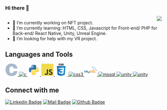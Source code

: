 ### Hi there 👋 
<img align='right' src="https://github-readme-stats.vercel.app/api?username=UgurCanAkcay&show_icons=true&theme=dracula">

##
- 🔭 I’m currently working on NFT project.
- 🌱 I’m currently learning: HTML, CSS, Javascript for Front-end/ PHP for Back-end/ React Native, Unity, Unreal Engine.
- 🤝 I’m looking for help with my VR project.

## Languages and Tools
<p align="left"> 
<a href="https://www.cprogramming.com/" target="_blank"> <img src="https://raw.githubusercontent.com/devicons/devicon/master/icons/c/c-original.svg" alt="c" width="40" height="40"/> </a>
<a href="https://www.java.com/" target="_blank"> <img src="https://raw.githubusercontent.com/jmnote/z-icons/master/svg/java.svg" alt="c" width="40" height="40"/> </a>
<a href="https://www.python.org" target="_blank"> <img src="https://raw.githubusercontent.com/devicons/devicon/master/icons/python/python-original.svg" alt="python" width="40" height="40"/> </a> 
<a href="https://developer.mozilla.org/en-US/docs/Web/JavaScript" target="_blank"> <img src="https://raw.githubusercontent.com/devicons/devicon/master/icons/javascript/javascript-original.svg" alt="javascript" width="40" height="40"/> </a>
<a href="https://www.w3schools.com/css/" target="_blank"> <img src="https://raw.githubusercontent.com/devicons/devicon/master/icons/css3/css3-original-wordmark.svg" alt="css3" width="40" height="40"/> </a>
<a href="https://www.w3schools.com/html/" target="_blank"> <img src="https://icongr.am/devicon/html5-original-wordmark.svg?size=148&color=currentColor" alt="css3" width="40" height="40"/> </a>
<a href="https://www.mysql.com/" target="_blank"> <img src="https://raw.githubusercontent.com/devicons/devicon/master/icons/mysql/mysql-original-wordmark.svg" alt="mysql" width="40" height="40"/> </a> 
<a href="https://www.microsoft.com/en-us/sql-server" target="_blank"> <img src="https://www.svgrepo.com/show/303229/microsoft-sql-server-logo.svg" alt="mssql" width="40" height="40"/> </a> 
<a href="https://pixologic.com/" target="_blank"> <img src="https://www.vectorlogo.zone/logos/unity3d/unity3d-icon.svg" alt="unity" width="40" height="40"/> </a> 
<a href="https://pixologic.com/" target="_blank"> <img src="https://cdn.icon-icons.com/icons2/2389/PNG/512/unreal_engine_logo_icon_144771.png" alt="unity" width="40" height="40"/> </a> 
</p>


## Connect with me

[![Linkedin Badge](https://img.shields.io/badge/linkedin-%230077B5.svg?&style=for-the-badge&logo=linkedin&logoColor=white)](https://linkedin.com/in/ugurcanakcay)
[![Mail Badge](https://img.shields.io/badge/email-c14438?style=for-the-badge&logo=Gmail&logoColor=white&link=mailto:ugurcanakcay.9@gmail.com)](mailto:ugurcanakcay.9@gmail.com)
[![Github Badge](https://img.shields.io/badge/github-333?style=for-the-badge&logo=github&logoColor=white)](https://github.com/UgurCanAkcay)  
